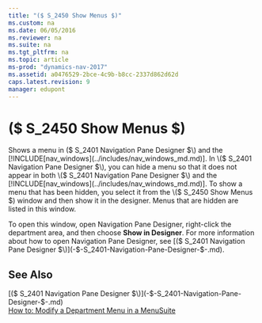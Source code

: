 ```yaml
---
title: "($ S_2450 Show Menus $)"
ms.custom: na
ms.date: 06/05/2016
ms.reviewer: na
ms.suite: na
ms.tgt_pltfrm: na
ms.topic: article
ms-prod: "dynamics-nav-2017"
ms.assetid: a0476529-2bce-4c9b-b8cc-2337d862d62d
caps.latest.revision: 9
manager: edupont
---
```

# ($ S_2450 Show Menus $)
Shows a menu in \($ S\_2401 Navigation Pane Designer $\) and the [!INCLUDE[nav_windows](../includes/nav_windows_md.md)]. In \($ S\_2401 Navigation Pane Designer $\), you can hide a menu so that it does not appear in both \($ S\_2401 Navigation Pane Designer $\) and the [!INCLUDE[nav_windows](../includes/nav_windows_md.md)]. To show a menu that has been hidden, you select it from the \($ S\_2450 Show Menus $\) window and then show it in the designer. Menus that are hidden are listed in this window.  

 To open this window, open Navigation Pane Designer, right-click the department area, and then choose **Show in Designer**. For more information about how to open Navigation Pane Designer, see [\($ S\_2401 Navigation Pane Designer $\)](-$-S_2401-Navigation-Pane-Designer-$-.md).  

## See Also  
 [\($ S\_2401 Navigation Pane Designer $\)](-$-S_2401-Navigation-Pane-Designer-$-.md)   
 [How to: Modify a Department Menu in a MenuSuite](../How-to:-Modify-a-Department-Menu-in-a-MenuSuite.md)
